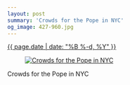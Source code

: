 ```yaml
---
layout: post
summary: 'Crowds for the Pope in NYC'
og_image: 427-960.jpg
---
```


<div class="post">
 <time>
  <a href="/427">
   {{ page.date | date: "%B %-d, %Y" }}
  </a>
 </time>
 <a href="/427">
  <figure data-taken="9/27/2015">
   <img alt="Crowds for the Pope in NYC" sizes="(min-width: 700px) 50vw, calc(100vw - 2rem)" src="{{ site.assets_url }}/427-480.jpg" srcset="{{ site.assets_url }}/427-960.jpg 960w, {{ site.assets_url }}/427-720.jpg 720w, {{ site.assets_url }}/427-480.jpg 480w, {{ site.assets_url }}/427-240.jpg 240w"/>
  </figure>
 </a>
 <span>
  Crowds for the Pope in NYC
 </span>
</div>
